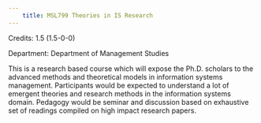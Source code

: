 ```yaml
---
    title: MSL799 Theories in IS Research
---
```

Credits: 1.5 (1.5-0-0)

Department: Department of Management Studies

This is a research based course which will expose the Ph.D. scholars to the advanced methods and theoretical models in information systems management. Participants would be expected to understand a lot of emergent theories and research methods in the information systems domain. Pedagogy would be seminar and discussion based on exhaustive set of readings compiled on high impact research papers.